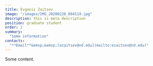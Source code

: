 ```yaml
---
title: Evgenii Zaitsev
image: "/images/IMG_20200220_094119.jpg"
description: this is meta description
position: graduate student
order: 2
summary:
  "Some information"
contacts:
  "**Email**&emsp;&emsp;[ezaitsev@nd.edu](mailto:ezaitsev@nd.edu)"
---
```


Some content.

